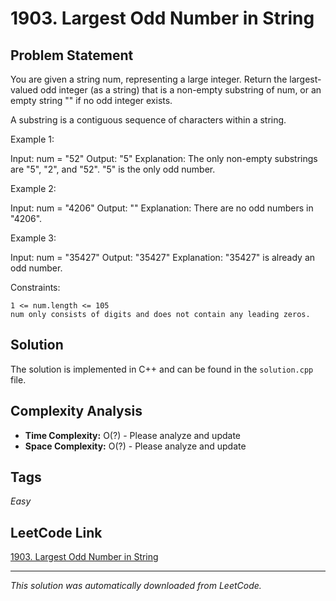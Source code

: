 # 1903. Largest Odd Number in String

## Problem Statement

You are given a string num, representing a large integer. Return the largest-valued odd integer (as a string) that is a non-empty substring of num, or an empty string "" if no odd integer exists.

A substring is a contiguous sequence of characters within a string.

Example 1:

Input: num = "52"
Output: "5"
Explanation: The only non-empty substrings are "5", "2", and "52". "5" is the only odd number.

Example 2:

Input: num = "4206"
Output: ""
Explanation: There are no odd numbers in "4206".

Example 3:

Input: num = "35427"
Output: "35427"
Explanation: "35427" is already an odd number.

Constraints:

	1 <= num.length <= 105
	num only consists of digits and does not contain any leading zeros.

## Solution

The solution is implemented in C++ and can be found in the `solution.cpp` file.

## Complexity Analysis

- **Time Complexity:** O(?) - Please analyze and update
- **Space Complexity:** O(?) - Please analyze and update

## Tags

*Easy*

## LeetCode Link

[1903. Largest Odd Number in String](https://leetcode.com/problems/largest-odd-number-in-string/)

---

*This solution was automatically downloaded from LeetCode.*
